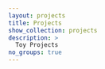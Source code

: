 ```yaml
---
layout: projects
title: Projects
show_collection: projects
description: >
  Toy Projects
no_groups: true
---
```

